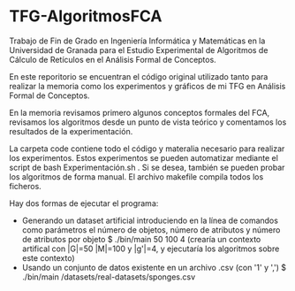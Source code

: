 # TFG-AlgoritmosFCA
Trabajo de Fin de Grado en Ingeniería Informática y Matemáticas en la Universidad de Granada para el Estudio Experimental de Algoritmos de Cálculo de Retículos en el Análisis Formal de Conceptos.

En este reporitorio se encuentran el código original utilizado tanto para realizar la memoria como los experimentos y gráficos de mi TFG en Análisis Formal de Conceptos.

En la memoria revisamos primero algunos conceptos formales del FCA, revisamos los algoritmos desde un punto de vista teórico y comentamos los resultados de la experimentación.

La carpeta code contiene todo el código y materalia necesario para realizar los experimentos. 
Estos experimentos se pueden automatizar mediante el script de bash Experimentación.sh .
Si se desea, también se pueden probar los algoritmos de forma manual.
El archivo makefile compila todos los ficheros.

Hay dos formas de ejecutar el programa:
- Generando un dataset artificial introduciendo en la línea de comandos como parámetros el número de objetos, número de atributos y número de atributos por objeto
	$ ./bin/main 50 100 4 (crearía un contexto artifical con |G|=50 |M|=100 y |g'|=4, y ejecutaría los algoritmos sobre este contexto)
- Usando un conjunto de datos existente en un archivo .csv (con '1' y ',')
	$ ./bin/main /datasets/real-datasets/sponges.csv
